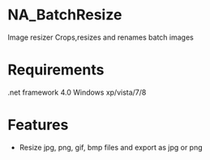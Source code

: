 NA_BatchResize
==============

Image resizer Crops,resizes and renames batch images 


Requirements
==============
.net framework 4.0
Windows xp/vista/7/8


Features
==============
- Resize jpg, png, gif, bmp files and export as jpg or png
